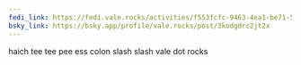 ```yaml
---
fedi_link: https://fedi.vale.rocks/activities/f553fcfc-9463-4ea1-be71-540d7d86f3ec
bsky_link: https://bsky.app/profile/vale.rocks/post/3kodgdrc2jt2x
---
```


haich tee tee pee ess colon slash slash vale dot rocks
